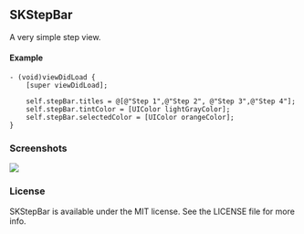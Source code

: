 ## SKStepBar

A very simple step view.

#### Example
```objc
- (void)viewDidLoad {
    [super viewDidLoad];

    self.stepBar.titles = @[@"Step 1",@"Step 2", @"Step 3",@"Step 4"];
    self.stepBar.tintColor = [UIColor lightGrayColor];
    self.stepBar.selectedColor = [UIColor orangeColor];
}
```

### Screenshots

![](https://raw.github.com/zsk425/SKStepBar/master/Screenshots/example.png)

### License

SKStepBar is available under the MIT license. See the LICENSE file for more info.
